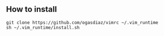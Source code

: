 ## How to install

```
git clone https://github.com/ogasdiaz/vimrc ~/.vim_runtime
sh ~/.vim_runtime/install.sh
```
